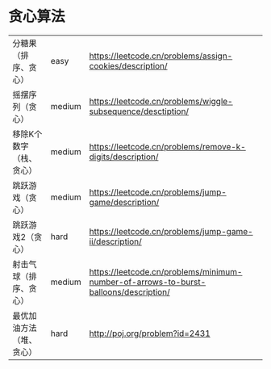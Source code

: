 # 贪心算法

|                          |        |                                                              |
| ------------------------ | ------ | ------------------------------------------------------------ |
| 分糖果（排序、贪心）     | easy   | https://leetcode.cn/problems/assign-cookies/description/     |
| 摇摆序列（贪心）         | medium | https://leetcode.cn/problems/wiggle-subsequence/desctiption/ |
| 移除K个数字（栈、贪心）  | medium | https://leetcode.cn/problems/remove-k-digits/description/    |
| 跳跃游戏（贪心）         | medium | https://leetcode.cn/problems/jump-game/description/          |
| 跳跃游戏2（贪心）        | hard   | https://leetcode.cn/problems/jump-game-ii/description/       |
| 射击气球（排序、贪心）   | medium | https://leetcode.cn/problems/minimum-number-of-arrows-to-burst-balloons/description/ |
| 最优加油方法（堆、贪心） | hard   | http://poj.org/problem?id=2431                               |

